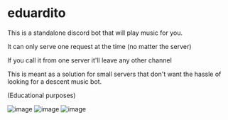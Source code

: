 # eduardito

This is a standalone discord bot that will play music for you. 

It can only serve one request at the time (no matter the server)

If you call it from one server it'll leave any other channel

This is meant as a solution for small servers that don't want the hassle of looking for a descent music bot.

(Educational purposes)

![image](https://github.com/Gabocota/eduardito/assets/88735758/1b55c3f6-75bb-42aa-bb4b-9bb849120402)
![image](https://github.com/Gabocota/eduardito/assets/88735758/b32c9655-06b1-4fb6-81d1-4690edf49ea4)
![image](https://github.com/Gabocota/eduardito/assets/88735758/30305ee9-4ace-46f2-b112-ad7bbf9d3748)
